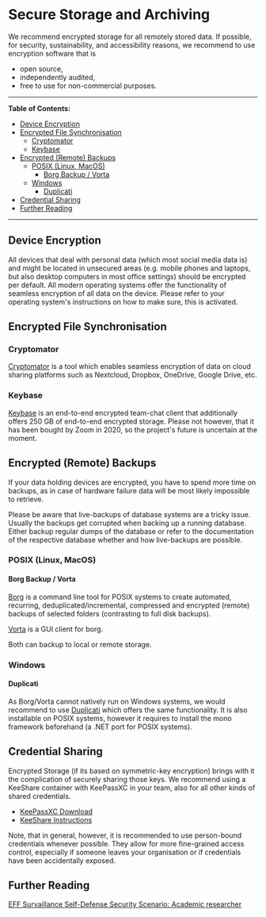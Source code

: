 # Secure Storage and Archiving

We recommend encrypted storage for all remotely stored data. If possible, for security, sustainability, and accessibility reasons, we recommend to use encryption software that is

* open source,
* independently audited,
* free to use for non-commercial purposes.

***

**Table of Contents:**
+ [Device Encryption](#device-encryption)
+ [Encrypted File Synchronisation](#encrypted-file-synchronisation)
  + [Cryptomator](#cryptomator)
  + [Keybase](#keybase)
+ [Encrypted (Remote) Backups](#encrypted-remote-backups)
  + [POSIX (Linux, MacOS)](#posix-linux-macos)
    + [Borg Backup / Vorta](#borg-backup--vorta)
  + [Windows](#windows)
    + [Duplicati](#duplicati)
+ [Credential Sharing](#credential-sharing)
+ [Further Reading](#further-reading)

***

## Device Encryption

All devices that deal with personal data (which most social media data is) and might be located in unsecured areas (e.g. mobile phones and laptops, but also desktop computers in most office settings) should be encrypted per default. All modern operating systems offer the functionality of seamless encryption of all data on the device. Please refer to your operating system's instructions on how to make sure, this is activated.

## Encrypted File Synchronisation

### Cryptomator

[Cryptomator](https://cryptomator.org/) is a tool which enables seamless encryption of data on cloud sharing platforms such as Nextcloud, Dropbox, OneDrive, Google Drive, etc.

### Keybase

[Keybase](https://keybase.io) is an end-to-end encrypted team-chat client that additionally offers 250 GB of end-to-end encrypted storage. Please not however, that it has been bought by Zoom in 2020, so the project's future is uncertain at the moment.

## Encrypted (Remote) Backups

If your data holding devices are encrypted, you have to spend more time on backups, as in case of hardware failure data will be most likely impossible to retrieve.

Please be aware that live-backups of database systems are a tricky issue. Usually the backups get corrupted when backing up a running database. Either backup regular dumps of the database or refer to the documentation of the respective database whether and how live-backups are possible.

### POSIX (Linux, MacOS)

#### Borg Backup / Vorta

[Borg](https://borgbackup.readthedocs.io/en/stable/index.html) is a command line tool for POSIX systems to create automated, recurring, deduplicated/incremental, compressed and encrypted (remote) backups of selected folders (contrasting to full disk backups).

[Vorta](https://vorta.borgbase.com/) is a GUI client for borg.

Both can backup to local or remote storage.

### Windows

#### Duplicati

As Borg/Vorta cannot natively run on Windows systems, we would recommend to use [Duplicati](https://www.duplicati.com/) which offers the same functionality. It is also installable on POSIX systems, however it requires to install the mono framework beforehand (a .NET port for POSIX systems).

## Credential Sharing

Encrypted Storage (if its based on symmetric-key encryption) brings with it the complication of securely sharing those keys. We recommend using a KeeShare container with KeePassXC in your team, also for all other kinds of shared credentials.

* [KeePassXC Download](https://keepassxc.org/)
* [KeeShare Instructions](https://keepassxc.org/docs/KeePassXC_UserGuide.html#_database_sharing_with_keeshare)

Note, that in general, however, it is recommended to use person-bound credentials whenever possible. They allow for more fine-grained access control, especially if someone leaves your organisation or if credentials have been accidentally exposed.

## Further Reading

[EFF Survaillance Self-Defense Security Scenario: Academic researcher](https://ssd.eff.org/en/playlist/academic-researcher)
